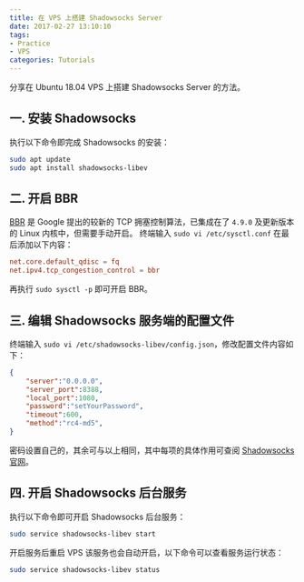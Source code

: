 ```yaml
---
title: 在 VPS 上搭建 Shadowsocks Server
date: 2017-02-27 13:10:10
tags:
- Practice
- VPS
categories: Tutorials
---
```


分享在 Ubuntu 18.04 VPS 上搭建 Shadowsocks Server 的方法。

<!--more-->

## 一. 安装 Shadowsocks

执行以下命令即完成 Shadowsocks 的安装：

``` bash
sudo apt update
sudo apt install shadowsocks-libev
```

## 二. 开启 BBR

[BBR](https://github.com/google/bbr) 是 Google 提出的较新的 TCP 拥塞控制算法，已集成在了 `4.9.0` 及更新版本的 Linux 内核中，但需要手动开启。
终端输入 `sudo vi /etc/sysctl.conf` 在最后添加以下内容：

```conf
net.core.default_qdisc = fq
net.ipv4.tcp_congestion_control = bbr
```

再执行 `sudo sysctl -p` 即可开启 BBR。

## 三. 编辑 Shadowsocks 服务端的配置文件

终端输入 `sudo vi /etc/shadowsocks-libev/config.json`，修改配置文件内容如下：

``` json
{
    "server":"0.0.0.0",
    "server_port":8388,
    "local_port":1080,
    "password":"setYourPassword",
    "timeout":600,
    "method":"rc4-md5",
}
```

密码设置自己的，其余可与以上相同，其中每项的具体作用可查阅 [Shadowsocks 官网](https://shadowsocks.org/en/config/quick-guide.html)。

## 四. 开启 Shadowsocks 后台服务

执行以下命令即可开启 Shadowsocks 后台服务：

```sh
sudo service shadowsocks-libev start
```

开启服务后重启 VPS 该服务也会自动开启，以下命令可以查看服务运行状态：

```sh
sudo service shadowsocks-libev status
```
